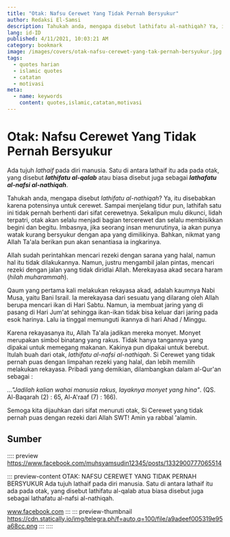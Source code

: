 ```yaml
---
title: "Otak: Nafsu Cerewet Yang Tidak Pernah Bersyukur"
author: Redaksi El-Samsi
description: Tahukah anda, mengapa disebut lathifatu al-nathiqah? Ya, itu disebabkan karena potensinya untuk cerewet. Sampai menjelang tidur pun, lathifah satu ini tidak pernah berhenti dari sifat cerewetnya.
lang: id-ID
published: 4/11/2021, 10:03:21 AM
category: bookmark
image: /images/covers/otak-nafsu-cerewet-yang-tak-pernah-bersyukur.jpg
tags: 
  - quotes harian
  - islamic quotes
  - catatan
  - motivasi
meta:
  - name: keywords
    content: quotes,islamic,catatan,motivasi
---
```

# Otak: Nafsu Cerewet Yang Tidak Pernah Bersyukur

<Author name="Redaksi El-Samsi" avatar="https://cdn.statically.io/img/telegra.ph/f=auto,q=100/file/a9adeef005319e95a68cc.png" />
<FeaturedImage
  src="/images/covers/otak-nafsu-cerewet-yang-tak-pernah-bersyukur.jpg"
  author="Timothy Barlin"
  source="unsplash.com"
  sourceLink="https://unsplash.com/photos/GX4YM64o49U" />

Ada tujuh *lathaif* pada diri manusia. Satu di antara lathaif itu ada pada otak, yang disebut ***lathifatu al-qalab*** atau biasa disebut juga sebagai ***lathafatu al-nafsi al-nathiqah***. 

Tahukah anda, mengapa disebut *lathifatu al-nathiqah*? Ya, itu disebabkan karena potensinya untuk cerewet. Sampai menjelang tidur pun, lathifah satu ini tidak pernah berhenti dari sifat cerewetnya. Sekalipun mulu dikunci, lidah terpatri, otak akan selalu menjadi bagian tercerewet dan selalu membisikkan begini dan begitu. Imbasnya, jika seorang insan menurutinya, ia akan punya watak kurang bersyukur dengan apa yang dimilikinya. Bahkan, nikmat yang Allah Ta'ala berikan pun akan senantiasa ia ingkarinya.  

Allah sudah perintahkan mencari rezeki dengan sarana yang halal, namun hal itu tidak dilakukannya. Namun, justru mengambil jalan pintas, mencari rezeki dengan jalan yang tidak diridlai Allah. Merekayasa akad secara haram (*hilah muharammah*). 

Qaum yang pertama kali melakukan rekayasa akad, adalah kaumnya Nabi Musa, yaitu Bani Israil. Ia merekayasa dari sesuatu yang dilarang oleh Allah berupa mencari ikan di Hari Sabtu. Namun, ia membuat jaring yang di pasang di Hari Jum'at sehingga ikan-ikan tidak bisa keluar dari jaring pada esok harinya. Lalu ia tinggal memunguti ikannya di hari Ahad / Minggu. 

Karena rekayasanya itu, Allah  Ta'ala jadikan mereka monyet. Monyet merupakan simbol binatang yang rakus. Tidak hanya tangannya yang dipakai untuk memegang makanan. Kakinya pun dipakai untuk berebut. Itulah buah dari otak, *lathifatu al-nafsi al-nathiqah*. Si Cerewet yang tidak pernah puas dengan limpahan rezeki yang halal, dan lebih memilih melakukan rekayasa. Pribadi yang demikian, dilambangkan dalam al-Qur'an sebagai :


<ArabicText value="كُوْنُوْا قِرَدَةً خٰسِـِٕيْنَ" />

*..."Jadilah kalian wahai manusia rakus, layaknya monyet yang hina"*. (QS. Al-Baqarah (2) : 65, Al-A'raaf (7) : 166).

Semoga kita dijauhkan dari sifat menuruti otak, Si Cerewet yang tidak pernah puas dengan rezeki dari Allah SWT! Amin ya rabbal 'alamin.

## Sumber

:::: preview https://www.facebook.com/muhsyamsudin12345/posts/1332900777065514

::: preview-content OTAK: NAFSU CEREWET YANG TIDAK PERNAH BERSYUKUR
Ada tujuh lathaif pada diri manusia. Satu di antara lathaif itu ada pada otak, yang disebut lathifatu al-qalab atua biasa disebut juga sebagai lathafatu al-nafsi al-nathiqah.

www.facebook.com
:::
::: preview-thumbnail https://cdn.statically.io/img/telegra.ph/f=auto,q=100/file/a9adeef005319e95a68cc.png
:::
::::

<Disqus />